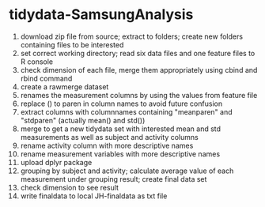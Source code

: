 # tidydata-SamsungAnalysis
1. download zip file from source; extract to folders; create new folders containing files to be interested
2. set correct working directory; read six data files and one feature files to R console
3. check dimension of each file, merge them appropriately using cbind and rbind command
4. create a rawmerge dataset
5. renames the measurement columns by using the values from feature file
6. replace () to paren in column names to avoid future confusion 
7. extract columns with columnnames containing "meanparen" and "stdparen" (actually mean() and std())
8. merge to get a new tidydata set with interested mean and std measurements as well as subject and activity columns
9. rename activity column with more descriptive names
10. rename measurement variables with more descriptive names
11. upload dplyr package
12. grouping by subject and activity; calculate average value of each measurement under grouping result; create final data set
13. check dimension to see result
13. write finaldata to local JH-finaldata as txt file
